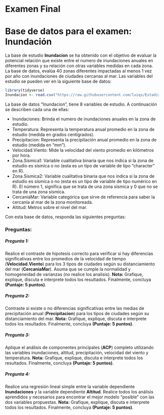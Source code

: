 Examen Final
================

# Base de datos para el examen: Inundación

La base de estudio **Inundacion** se ha obtenido con el objetivo de
evaluar la potencial relación que existe entre el numero de inundaciones
anuales en diferentes zonas y su relación con otras variables medidas en
cada zona. La base de datos, evalúa 40 zonas diferentes impactadas al
menos 1 vez por año con inundaciones de ciudades cercanas al mar. Las
variables del estudio se pueden ver en la siguiente base de datos:

``` r
library(tidyverse)
Inundacion <- read.csv("https://raw.githubusercontent.com/luiqs/Estadistica-Aplicada/main/PDB/Inundacion.csv")
```

La base de datos “Inundacion”, tiene 8 variables de estudio. A
continuación se describen cada una de ellas:

-   Inundaciones: Brinda el numero de inundaciones anuales en la zona de
    estudio.
-   Temperatura: Representa la temperatura anual promedio en la zona de
    estudio (medida en grados centígrados).
-   Precipitacion: Representa la precipitación anual promedio en la zona
    de estudio (medida en “mm”).
-   Velocidad.Viento: Mide la velocidad del viento promedio en
    kilómetros por hora.
-   Zona.Sismica1: Variable cualitativa binaria que nos indica si la
    zona de estudio es sísmica o no (esta es un tipo de variable de tipo
    “character” en R).
-   Zona.Sismica2: Variable cualitativa binaria que nos indica si la
    zona de estudio es sísmica o no (esta es un tipo de variable de tipo
    numérico en R). El número 1, significa que se trata de una zona
    sísmica y 0 que no se trata de una zona sísmica.
-   CercaniaMar: Variable categórica que sirve de referencia para saber
    la cercanía al mar de la zona monitoreada.
-   Altitud: Metros sobre el nivel del mar.

Con esta base de datos, responda las siguientes preguntas:

### Preguntas:

##### Pregunta 1:

Realice el contraste de hipotesis correcto para verificar si hay
diferencias significativas entre los promedios de la velocidad de tiempo
(**Velocidad.Viento**) para los 3 tipos de ciudades según su
distanciamiento del mar (**CercaniaMar**). Asuma que se cumple la
normalidad y homogeneidad de varianzas (no realice los analisis).
**Nota:** Grafique, explique, discuta e interprete todos los resultados.
Finalmente, concluya **(Puntaje: 5 puntos)**.

##### Pregunta 2:

Contraste si existe o no diferencias significativas entre las medias de
precipitación anual (**Precipitacion**) para los tipos de ciudades según
su distanciamiento del mar. **Nota:** Grafique, explique, discuta e
interprete todos los resultados. Finalmente, concluya **(Puntaje: 5
puntos)**.

##### Pregunta 3:

Aplique el análisis de componentes principales (**ACP**) completo
utilizando las variables inundaciones, altitud, precipitación, velocidad
del viento y temperatura. **Nota:** Grafique, explique, discuta e
interprete todos los resultados. Finalmente, concluya **(Puntaje: 5
puntos)**.

##### Pregunta 4:

Realice una regresión lineal simple entre la variable dependiente
**Inundaciones** y la variable dependiente **Altitud**. Realice todos
los análisis aprendidos y necesarios para encontrar el mejor modelo
“posible” con las dos variables propuestas. **Nota:** Grafique,
explique, discuta e interprete todos los resultados. Finalmente,
concluya **(Puntaje: 5 puntos)**.
